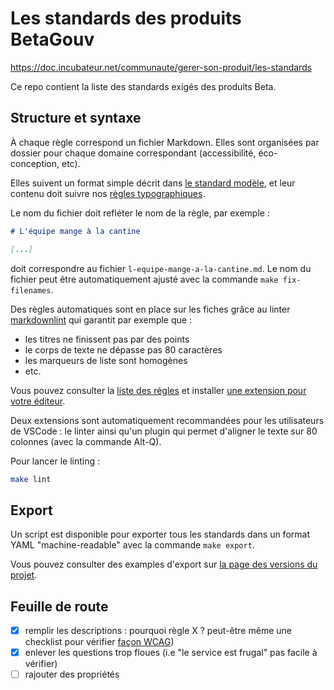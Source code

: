 # Les standards des produits BetaGouv

<https://doc.incubateur.net/communaute/gerer-son-produit/les-standards>

Ce repo contient la liste des standards exigés des produits Beta.

## Structure et syntaxe

À chaque règle correspond un fichier Markdown. Elles sont organisées
par dossier pour chaque domaine correspondant (accessibilité,
éco-conception, etc).

Elles suivent un format simple décrit dans [le standard
modèle](./STANDARD.md), et leur contenu doit suivre nos [règles
typographiques](./TYPOGRAPHIE.md).

Le nom du fichier doit refléter le nom de la règle, par exemple :

```md
# L'équipe mange à la cantine

[...]
```

doit correspondre au fichier `l-equipe-mange-a-la-cantine.md`. Le nom
du fichier peut être automatiquement ajusté avec la commande `make
fix-filenames`.

Des règles automatiques sont en place sur les fiches grâce au linter
[markdownlint](https://github.com/DavidAnson/markdownlint) qui
garantit par exemple que :

- les titres ne finissent pas par des points
- le corps de texte ne dépasse pas 80 caractères
- les marqueurs de liste sont homogènes
- etc.

Vous pouvez consulter la [liste des
règles](https://github.com/DavidAnson/markdownlint?tab=readme-ov-file#rules--aliases)
et installer [une extension pour votre
éditeur](https://github.com/DavidAnson/markdownlint?tab=readme-ov-file#related).

Deux extensions sont automatiquement recommandées pour les
utilisateurs de VSCode : le linter ainsi qu'un plugin qui permet
d'aligner le texte sur 80 colonnes (avec la commande Alt-Q).

Pour lancer le linting :

```sh
make lint
```

## Export

Un script est disponible pour exporter tous les standards dans un
format YAML "machine-readable" avec la commande `make export`.

Vous pouvez consulter des examples d'export sur [la page des versions
du projet](https://github.com/betagouv/standards/releases).

## Feuille de route

- [X] remplir les descriptions : pourquoi règle X ? peut-être même une checklist pour vérifier [façon WCAG](https://www.w3.org/TR/2016/NOTE-WCAG20-TECHS-20161007/H90))
- [X] enlever les questions trop floues (i.e "le service est frugal" pas facile à vérifier)
- [ ] rajouter des propriétés
